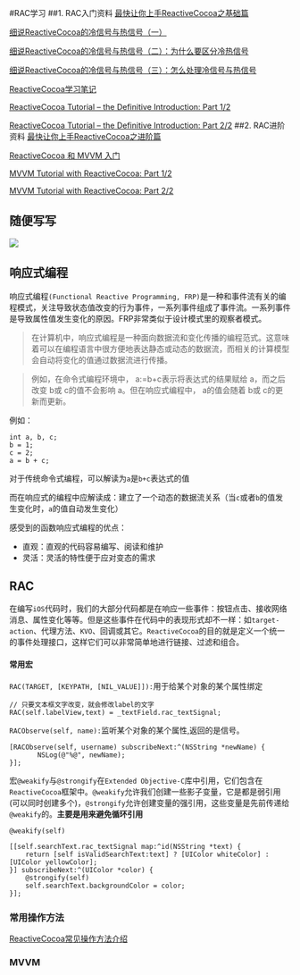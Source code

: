 #RAC学习
##1. RAC入门资料
[最快让你上手ReactiveCocoa之基础篇](http://www.jianshu.com/p/87ef6720a096)

[细说ReactiveCocoa的冷信号与热信号（一）](http://tech.meituan.com/talk-about-reactivecocoas-cold-signal-and-hot-signal-part-1.html)

[细说ReactiveCocoa的冷信号与热信号（二）：为什么要区分冷热信号](http://tech.meituan.com/talk-about-reactivecocoas-cold-signal-and-hot-signal-part-2.html)

[细说ReactiveCocoa的冷信号与热信号（三）：怎么处理冷信号与热信号](http://tech.meituan.com/talk-about-reactivecocoas-cold-signal-and-hot-signal-part-3.html)

[ReactiveCocoa学习笔记](http://yulingtianxia.com/blog/2014/07/29/reactivecocoa/)

[ReactiveCocoa Tutorial – the Definitive Introduction: Part 1/2](http://southpeak.github.io/blog/2014/08/02/reactivecocoazhi-nan-%5B?%5D-:xin-hao/)

[ReactiveCocoa Tutorial – the Definitive Introduction: Part 2/2](http://southpeak.github.io/blog/2014/08/02/reactivecocoazhi-nan-er-:twittersou-suo-shi-li/)
##2. RAC进阶资料
[最快让你上手ReactiveCocoa之进阶篇](http://www.jianshu.com/p/e10e5ca413b7)

[ReactiveCocoa 和 MVVM 入门](http://yulingtianxia.com/blog/2015/05/21/ReactiveCocoa-and-MVVM-an-Introduction/)

[MVVM Tutorial with ReactiveCocoa: Part 1/2](http://southpeak.github.io/blog/2014/08/08/mvvmzhi-nan-yi-:flickrsou-suo-shi-li/)

[MVVM Tutorial with ReactiveCocoa: Part 2/2](http://southpeak.github.io/blog/2014/08/12/mvvmzhi-nan-er-:flickrsou-suo-shen-ru/)

## 随便写写

![](http://upload-images.jianshu.io/upload_images/852671-8be058eb23856b3f.png?imageMogr2/auto-orient/strip%7CimageView2/2/w/1240)

## 响应式编程

响应式编程`(Functional Reactive Programming, FRP)`是一种和事件流有关的编程模式，关注导致状态值改变的行为事件，一系列事件组成了事件流。一系列事件是导致属性值发生变化的原因。FRP非常类似于设计模式里的观察者模式。

> 在计算机中，响应式编程是一种面向数据流和变化传播的编程范式。这意味着可以在编程语言中很方便地表达静态或动态的数据流，而相关的计算模型会自动将变化的值通过数据流进行传播。

> 例如，在命令式编程环境中， a:=b+c表示将表达式的结果赋给  a，而之后改变  b或 c的值不会影响  a。但在响应式编程中，  a的值会随着 b或  c的更新而更新。

例如：

	int a, b, c;
	b = 1;
	c = 2;
	a = b + c;

对于传统命令式编程，可以解读为`a`是`b+c`表达式的值

而在响应式的编程中应解读成：建立了一个动态的数据流关系（当`c`或者`b`的值发生变化时，`a`的值自动发生变化）

感受到的函数响应式编程的优点：

* 直观：直观的代码容易编写、阅读和维护
* 灵活：灵活的特性便于应对变态的需求


## RAC


在编写`iOS`代码时，我们的大部分代码都是在响应一些事件：按钮点击、接收网络消息、属性变化等等。但是这些事件在代码中的表现形式却不一样：如`target-action`、代理方法、`KVO`、回调或其它。`ReactiveCocoa`的目的就是定义一个统一的事件处理接口，这样它们可以非常简单地进行链接、过滤和组合。

#### 常用宏

`RAC(TARGET, [KEYPATH, [NIL_VALUE]]):`用于给某个对象的某个属性绑定
	
    // 只要文本框文字改变，就会修改label的文字
    RAC(self.labelView,text) = _textField.rac_textSignal;
 
 `RACObserve(self, name):`监听某个对象的某个属性,返回的是信号。
 
	[RACObserve(self, username) subscribeNext:^(NSString *newName) {
		   NSLog(@"%@", newName);
	}];
	
宏`@weakify`与`@strongify`在`Extended Objective-C`库中引用，它们包含在`ReactiveCocoa`框架中。`@weakify`允许我们创建一些影子变量，它是都是弱引用(可以同时创建多个)，`@strongify`允许创建变量的强引用，这些变量是先前传递给`@weakify`的。**主要是用来避免循环引用**

	
	@weakify(self)

	[[self.searchText.rac_textSignal map:^id(NSString *text) {
	    return [self isValidSearchText:text] ? [UIColor whiteColor] : [UIColor yellowColor];
	}] subscribeNext:^(UIColor *color) {
	    @strongify(self)
	    self.searchText.backgroundColor = color;
	}];
### 常用操作方法

[ReactiveCocoa常见操作方法介绍](http://yulingtianxia.com/blog/2014/07/29/reactivecocoa/)


### MVVM
